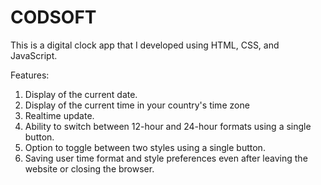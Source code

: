 # CODSOFT
This is a digital clock app that I developed using HTML, CSS, and JavaScript.

Features:
1. Display of the current date.
2. Display of the current time in your country's time zone
3. Realtime update.
4. Ability to switch between 12-hour and 24-hour formats using a single button.
5. Option to toggle between two styles using a single button.
6. Saving user time format and style preferences even after leaving the website or closing the browser.

